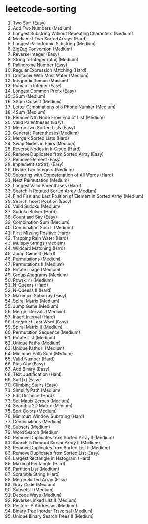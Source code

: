 # leetcode-sorting
0001. Two Sum (Easy)  
0002. Add Two Numbers (Medium)  
0003. Longest Substring Without Repeating Characters (Medium)  
0004. Median of Two Sorted Arrays (Hard)  
0005. Longest Palindromic Substring (Medium)  
0006. ZigZag Conversion (Medium)  
0007. Reverse Integer (Easy)  
0008. String to Integer (atoi) (Medium)  
0009. Palindrome Number (Easy)  
0010. Regular Expression Matching (Hard)  
0011. Container With Most Water (Medium)  
0012. Integer to Roman (Medium)  
0013. Roman to Integer (Easy)  
0014. Longest Common Prefix (Easy)  
0015. 3Sum (Medium)  
0016. 3Sum Closest (Medium)  
0017. Letter Combinations of a Phone Number (Medium)  
0018. 4Sum (Medium)  
0019. Remove Nth Node From End of List (Medium)  
0020. Valid Parentheses (Easy)  
0021. Merge Two Sorted Lists (Easy)  
0022. Generate Parentheses (Medium)  
0023. Merge k Sorted Lists (Hard)  
0024. Swap Nodes in Pairs (Medium)  
0025. Reverse Nodes in k-Group (Hard)  
0026. Remove Duplicates from Sorted Array (Easy)  
0027. Remove Element (Easy)  
0028. Implement strStr() (Easy)  
0029. Divide Two Integers (Medium)  
0030. Substring with Concatenation of All Words (Hard)  
0031. Next Permutation (Medium)  
0032. Longest Valid Parentheses (Hard)  
0033. Search in Rotated Sorted Array (Medium)  
0034. Find First and Last Position of Element in Sorted Array (Medium)  
0035. Search Insert Position (Easy)  
0036. Valid Sudoku (Medium)  
0037. Sudoku Solver (Hard)  
0038. Count and Say (Easy)  
0039. Combination Sum (Medium)  
0040. Combination Sum II (Medium)  
0041. First Missing Positive (Hard)  
0042. Trapping Rain Water (Hard)  
0043. Multiply Strings (Medium)  
0044. Wildcard Matching (Hard)  
0045. Jump Game II (Hard)  
0046. Permutations (Medium)  
0047. Permutations II (Medium)  
0048. Rotate Image (Medium)  
0049. Group Anagrams (Medium)  
0050. Pow(x, n) (Medium)  
0051. N-Queens (Hard)  
0052. N-Queens II (Hard)  
0053. Maximum Subarray (Easy)  
0054. Spiral Matrix (Medium)  
0055. Jump Game (Medium)  
0056. Merge Intervals (Medium)  
0057. Insert Interval (Hard)  
0058. Length of Last Word (Easy)  
0059. Spiral Matrix II (Medium)  
0060. Permutation Sequence (Medium)  
0061. Rotate List (Medium)  
0062. Unique Paths (Medium)  
0063. Unique Paths II (Medium)  
0064. Minimum Path Sum (Medium)  
0065. Valid Number (Hard)  
0066. Plus One (Easy)  
0067. Add Binary (Easy)  
0068. Text Justification (Hard)  
0069. Sqrt(x) (Easy)  
0070. Climbing Stairs (Easy)  
0071. Simplify Path (Medium)  
0072. Edit Distance (Hard)  
0073. Set Matrix Zeroes (Medium)  
0074. Search a 2D Matrix (Medium)  
0075. Sort Colors (Medium)  
0076. Minimum Window Substring (Hard)  
0077. Combinations (Medium)  
0078. Subsets (Medium)  
0079. Word Search (Medium)   
0080. Remove Duplicates from Sorted Array II (Medium)  
0081. Search in Rotated Sorted Array II (Medium)  
0082. Remove Duplicates from Sorted List II (Medium)  
0083. Remove Duplicates from Sorted List (Easy)  
0084. Largest Rectangle in Histogram (Hard)  
0085. Maximal Rectangle (Hard)  
0086. Partition List (Medium)  
0087. Scramble String (Hard)  
0088. Merge Sorted Array (Easy)  
0089. Gray Code (Medium)  
0090. Subsets II (Medium)  
0091. Decode Ways (Medium)  
0092. Reverse Linked List II (Medium)  
0093. Restore IP Addresses (Medium)  
0094. Binary Tree Inorder Traversal (Medium)  
0095. Unique Binary Search Trees II (Medium)  
